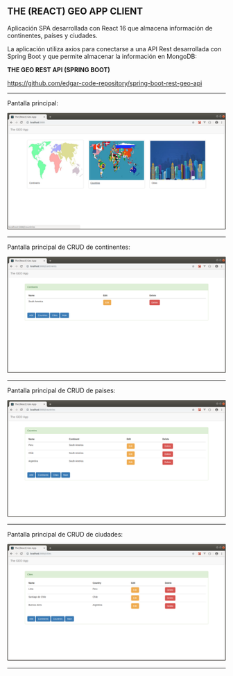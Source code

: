 THE (REACT) GEO APP CLIENT
--------------------------------------------------------------------------------------------------------------------

Aplicación SPA desarrollada con React 16 que almacena información de continentes, países y ciudades.

La aplicación utiliza axios para conectarse a una API Rest desarrollada con Spring Boot y que permite almacenar
la información en MongoDB: 

**THE GEO REST API (SPRING BOOT)**

https://github.com/edgar-code-repository/spring-boot-rest-geo-api

--------------------------------------------------------------------------------------------------------------------

Pantalla principal:

![Screenshot Main](screenshots/main_page.png)

--------------------------------------------------------------------------------------------------------------------

Pantalla principal de CRUD de continentes:

![Screenshot Continentes](screenshots/main_crud_continentes.png)

--------------------------------------------------------------------------------------------------------------------

Pantalla principal de CRUD de paises:

![Screenshot Paises](screenshots/main_crud_paises.png)

--------------------------------------------------------------------------------------------------------------------

Pantalla principal de CRUD de ciudades:

![Screenshot Ciudades](screenshots/main_crud_ciudades.png)

--------------------------------------------------------------------------------------------------------------------


